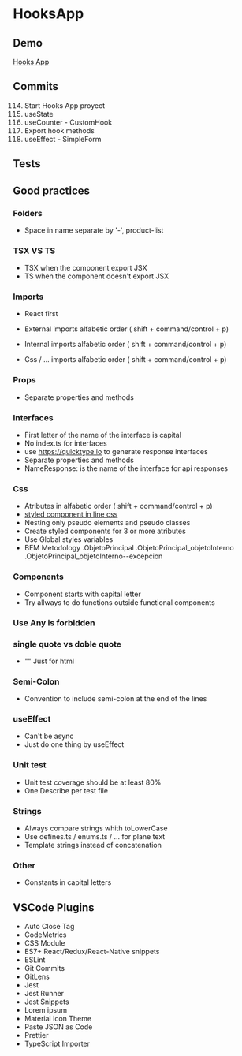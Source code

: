 
# HooksApp

## Demo
[Hooks App]()

## Commits

114. Start Hooks App proyect
115. useState
116. useCounter - CustomHook
117. Export hook methods
118. useEffect - SimpleForm

## Tests



## Good practices

### Folders
- Space in name separate by '-', product-list

### TSX VS TS
- TSX when the component export JSX
- TS when the component doesn't export JSX

### Imports
- React first
- External imports alfabetic order ( shift + command/control + p)

- Internal imports alfabetic order ( shift + command/control + p)

- Css / ... imports alfabetic order ( shift + command/control + p)

### Props
- Separate properties and methods

### Interfaces
- First letter of the name of the interface is capital
- No index.ts for interfaces
- use https://quicktype.io to generate response interfaces
- Separate properties and methods
- NameResponse: is the name of the interface for api responses

### Css
- Atributes in alfabetic order ( shift + command/control + p)
- [styled component in line css](https://styled-components.com/docs/api#css)
- Nesting only pseudo elements and pseudo classes
- Create styled components for 3 or more atributes
- Use Global styles variables
- BEM Metodology
    .ObjetoPrincipal
    .ObjetoPrincipal_objetoInterno
    .ObjetoPrincipal_objetoInterno--excepcion

### Components
- Component starts with capital letter
- Try allways to do functions outside functional components

### Use Any is forbidden


### single quote vs doble quote
- "" Just for html

### Semi-Colon
- Convention to include semi-colon at the end of the lines

### useEffect
- Can't be async
- Just do one thing by useEffect

### Unit test
- Unit test coverage should be at least 80%
- One Describe per test file

### Strings
- Always compare strings whith toLowerCase
- Use defines.ts / enums.ts / ... for plane text
- Template strings instead of concatenation

### Other
- Constants in capital letters


## VSCode Plugins
- Auto Close Tag
- CodeMetrics
- CSS Module
- ES7+ React/Redux/React-Native snippets
- ESLint
- Git Commits
- GitLens
- Jest
- Jest Runner
- Jest Snippets
- Lorem ipsum
- Material Icon Theme
- Paste JSON as Code
- Prettier
- TypeScript Importer